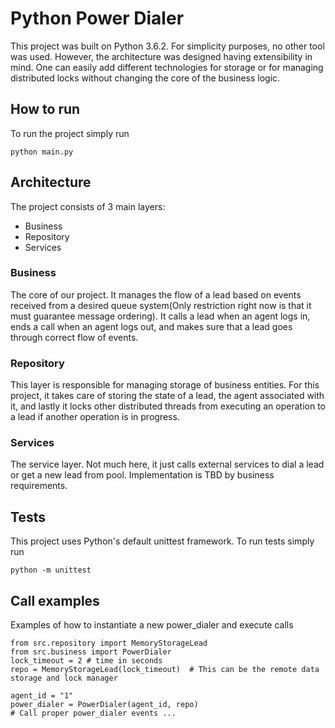 # Python Power Dialer
This project was built on Python 3.6.2. For simplicity purposes, no other tool was used. However, the architecture was designed having extensibility in mind. One can easily add different technologies for storage or for managing distributed locks without changing the core of the business logic.

## How to run
To run the project simply run

    python main.py


## Architecture
The project consists of 3 main layers:
 - Business
 - Repository
 - Services

### Business
The core of our project. It manages the flow of a lead based on events received from a desired queue system(Only restriction right now is that it must guarantee message ordering). It calls a lead when an agent logs in, ends a call when an agent logs out, and makes sure that a lead goes through correct flow of events.

### Repository
This layer is responsible for managing storage of business entities. For this project, it takes care of storing the state of a lead, the agent associated with it, and lastly it locks other distributed threads from executing an operation to a lead if another operation is in progress.

### Services
The service layer. Not much here, it just calls external services to dial a lead or get a new lead from pool. Implementation is TBD by business requirements.

## Tests
This project uses Python's default unittest framework.
To run tests simply run

    python -m unittest

## Call examples
Examples of how to instantiate a new power_dialer and execute calls

    from src.repository import MemoryStorageLead
    from src.business import PowerDialer
    lock_timeout = 2 # time in seconds
    repo = MemoryStorageLead(lock_timeout)  # This can be the remote data storage and lock manager
    
    agent_id = "1"
    power_dialer = PowerDialer(agent_id, repo)
    # Call proper power_dialer events ...
